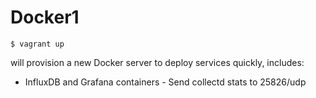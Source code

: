 Docker1
=============

```
$ vagrant up
```

will provision a new Docker server to deploy services quickly, includes:
* InfluxDB and Grafana containers - Send collectd stats to 25826/udp
